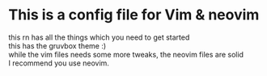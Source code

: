 # This is a config file for Vim & neovim
this rn has all the things which you need to get started<br/>
this has the gruvbox theme :)<br/>
while the vim files needs some more tweaks, the neovim files are solid<br/>
I recommend you use neovim.<br/>
